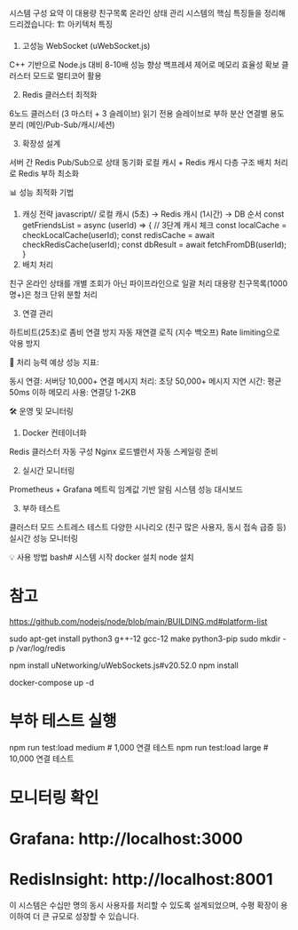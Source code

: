 시스템 구성 요약
이 대용량 친구목록 온라인 상태 관리 시스템의 핵심 특징들을 정리해드리겠습니다:
🏗️ 아키텍처 특징
1. 고성능 WebSocket (uWebSocket.js)

C++ 기반으로 Node.js 대비 8-10배 성능 향상
백프레셔 제어로 메모리 효율성 확보
클러스터 모드로 멀티코어 활용

2. Redis 클러스터 최적화

6노드 클러스터 (3 마스터 + 3 슬레이브)
읽기 전용 슬레이브로 부하 분산
연결별 용도 분리 (메인/Pub-Sub/캐시/세션)

3. 확장성 설계

서버 간 Redis Pub/Sub으로 상태 동기화
로컬 캐시 + Redis 캐시 다층 구조
배치 처리로 Redis 부하 최소화

📊 성능 최적화 기법
1. 캐싱 전략
javascript// 로컬 캐시 (5초) → Redis 캐시 (1시간) → DB 순서
const getFriendsList = async (userId) => {
  // 3단계 캐시 체크
  const localCache = checkLocalCache(userId);
  const redisCache = await checkRedisCache(userId);
  const dbResult = await fetchFromDB(userId);
}
2. 배치 처리

친구 온라인 상태를 개별 조회가 아닌 파이프라인으로 일괄 처리
대용량 친구목록(1000명+)은 청크 단위 분할 처리

3. 연결 관리

하트비트(25초)로 좀비 연결 방지
자동 재연결 로직 (지수 백오프)
Rate limiting으로 악용 방지

🚀 처리 능력
예상 성능 지표:

동시 연결: 서버당 10,000+ 연결
메시지 처리: 초당 50,000+ 메시지
지연 시간: 평균 50ms 이하
메모리 사용: 연결당 1-2KB

🛠️ 운영 및 모니터링
1. Docker 컨테이너화

Redis 클러스터 자동 구성
Nginx 로드밸런서
자동 스케일링 준비

2. 실시간 모니터링

Prometheus + Grafana 메트릭
임계값 기반 알림 시스템
성능 대시보드

3. 부하 테스트

클러스터 모드 스트레스 테스트
다양한 시나리오 (친구 많은 사용자, 동시 접속 급증 등)
실시간 성능 모니터링

💡 사용 방법
bash# 시스템 시작
docker 설치
node 설치
# 참고
https://github.com/nodejs/node/blob/main/BUILDING.md#platform-list

sudo apt-get install python3 g++-12 gcc-12 make python3-pip
sudo mkdir -p /var/log/redis

npm install uNetworking/uWebSockets.js#v20.52.0
npm install

docker-compose up -d

# 부하 테스트 실행
npm run test:load medium  # 1,000 연결 테스트
npm run test:load large   # 10,000 연결 테스트

# 모니터링 확인
# Grafana: http://localhost:3000

# RedisInsight: http://localhost:8001
이 시스템은 수십만 명의 동시 사용자를 처리할 수 있도록 설계되었으며, 수평 확장이 용이하여 더 큰 규모로 성장할 수 있습니다.